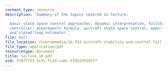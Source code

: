 ```yaml
---
content_type: resource
description: 'Summary of the topics covered in lecture:

  basic state space control approaches, dynamic interpretation, fullstate feedback
  controller, Ackermann?s formula, aircraft state space control, open-loop estimator,
  and closed-loop estimator.'
file: null
file_location: /coursemedia/16-333-aircraft-stability-and-control-fall-2004/7f8ff7511c3cfca3ca6c5fd52df595f7_lecture_10.pdf
file_type: application/pdf
resourcetype: Document
title: lecture_10.pdf
uid: 7f8ff751-1c3c-fca3-ca6c-5fd52df595f7
---
```

